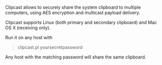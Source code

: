 Clipcast allows to securely share the system clipboard to multiple computers, using AES encryption and multicast payload delivery.

Clipcast supports Linux (both primary and secondary clipboard) and Mac OS X (receiving only).

Run it on any host with

> clipcast.pl yoursecretpassword

Any host with the matching password will share
the same clipboard.